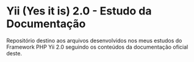 # Yii (Yes it is) 2.0 - Estudo da Documentação
Repositório destino aos arquivos desenvolvidos nos meus estudos do Framework PHP Yii 2.0 seguindo os conteúdos da documentação oficial deste.

